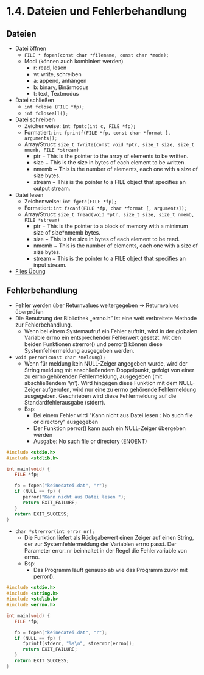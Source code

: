 # 1.4. Dateien und Fehlerbehandlung

## Dateien
* Datei öffnen
  - `FILE * fopen(const char *filename, const char *mode);`
  - Modi (können auch kombiniert werden)
    - r: read, lesen
    - w: write, schreiben
    - a: append, anhängen
    - b: binary, Binärmodus
    - t: text, Textmodus
* Datei schließen
  - `int fclose (FILE *fp);`
  - `int fcloseall();`
* Datei schreiben
  - Zeichenweise: `int fputc(int c, FILE *fp);`
  - Formatiert: `int fprintf(FILE *fp, const char *format [, arguments]);`
  - Array/Struct: `size_t fwrite(const void *ptr, size_t size, size_t nmemb, FILE *stream)`
    - ptr − This is the pointer to the array of elements to be written.
    - size − This is the size in bytes of each element to be written.
    - nmemb − This is the number of elements, each one with a size of size bytes.
    - stream − This is the pointer to a FILE object that specifies an output stream.    
* Datei lesen
  - Zeichenweise: `int fgetc(FILE *fp);`
  - Formatiert: `int fscanf(FILE *fp, char *format [, arguments]);`
  - Array/Struct: `size_t fread(void *ptr, size_t size, size_t nmemb, FILE *stream)`
    - ptr − This is the pointer to a block of memory with a minimum size of size*nmemb bytes.
    - size − This is the size in bytes of each element to be read.
    - nmemb − This is the number of elements, each one with a size of size bytes.
    - stream − This is the pointer to a FILE object that specifies an input stream.  
* [Files Übung](https://github.com/htlw-5ahit/matura-sew-insy/blob/main/thema01/files/main.c)

## Fehlerbehandlung
* Fehler werden über Returnvalues weitergegeben -> Returnvalues überprüfen
* Die Benutzung der Bibliothek „errno.h” ist eine weit verbreitete Methode zur Fehlerbehandlung.
  - Wenn bei einem Systemaufruf ein Fehler auftritt, wird in der globalen Variable errno ein entsprechender Fehlerwert gesetzt. Mit den beiden Funktionen strerror() und perror() können diese Systemfehlermeldung ausgegeben werden.
* `void perror(const char *meldung);`
  - Wenn für meldung kein NULL-Zeiger angegeben wurde, wird der String meldung mit anschließendem Doppelpunkt, gefolgt von einer zu errno gehörenden Fehlermeldung, ausgegeben (mit abschließendem '\n'). Wird hingegen diese Funktion mit dem NULL-Zeiger aufgerufen, wird nur eine zu errno gehörende Fehlermeldung ausgegeben. Geschrieben wird diese Fehlermeldung auf die Standardfehlerausgabe (stderr).
  - Bsp:
    - Bei einem Fehler wird "Kann nicht aus Datei lesen : No such file or directory" ausgegeben
    - Der Funktion perror() kann auch ein NULL-Zeiger übergeben werden
    - Ausgabe: No such file or directory (ENOENT)

```c
#include <stdio.h>
#include <stdlib.h>

int main(void) {
   FILE *fp;

   fp = fopen("keinedatei.dat", "r");
   if (NULL == fp) {
      perror("Kann nicht aus Datei lesen ");
      return EXIT_FAILURE;
   }
   return EXIT_SUCCESS;
}
```

* `char *strerror(int error_nr);`
  - Die Funktion liefert als Rückgabewert einen Zeiger auf einen String, der zur Systemfehlermeldung der Variablen errno passt. Der Parameter error_nr beinhaltet in der Regel die Fehlervariable von errno.
  - Bsp:
    - Das Programm läuft genauso ab wie das Programm zuvor mit perror().

```c
#include <stdio.h>
#include <string.h>
#include <stdlib.h>
#include <errno.h>

int main(void) {
   FILE *fp;

   fp = fopen("keinedatei.dat", "r");
   if (NULL == fp) {
      fprintf(stderr, "%s\n", strerror(errno));
      return EXIT_FAILURE;
   }
   return EXIT_SUCCESS;
}
```
